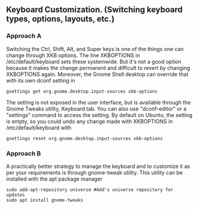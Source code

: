 ## Keyboard Customization. (Switching keyboard types, options, layouts, etc.)

### Approach A
Switching the Ctrl, Shift, Alt, and Super keys is one of the things one can change through XKB options. The line XKBOPTIONS in /etc/default/keyboard sets these systemwide. But it's not a good option because it makes the change permanent and difficult to revert by changing XKBOPTIONS again. Moreover, the Gnome Shell desktop can override that with its own dconf setting in 
``` shell
gsettings get org.gnome.desktop.input-sources xkb-options
```
The setting is not exposed in the user interface, but is available through the Gnome Tweaks utility, Keyboard tab. You can also use "dconf-editor" or a "settings" command to access the setting.
By default on Ubuntu, the setting is empty, so you could undo any change made with XKBOPTIONS in /etc/default/keyboard  with
``` shell
gsettings reset org.gnome.desktop.input-sources xkb-options
```

### Approach B
A practically better strategy to manage the keyboard and to customize it as per your requirements is through gnome-tweak utility. This utility can be installed with the apt package manager

``` shell
sudo add-apt-repository universe #Add's universe repository for updates
sudo apt install gnome-tweaks
```
